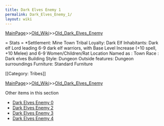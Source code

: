 ```yaml
---
title: Dark Elves Enemy 1
permalink: Dark_Elves_Enemy_1/
layout: wiki
---
```


[MainPage](/keeperrl_wiki/ "wikilink")>>[Old_Wiki](/keeperrl_wiki/Old_Wiki "wikilink")>>[Old_Dark_Elves_Enemy](/keeperrl_wiki/Old_Dark_Elves_Enemy "wikilink")

= Stats =
*Settlement: Mine Town
Tribal Loyalty: Dark Elf
Inhabitants: Dark elf Lord leading 6-9 dark elf warriors, with  Base Level Increase (+10 spell, +10 Melee) and 6-9 Women/Children/Rat
Location Named as : Town
Race : Dark elves
Building Style: Dungeon
Outside features: Dungeon surroundings
Furniture:  Standard Furniture
  
[[Category: Tribes]]

[MainPage](/keeperrl_wiki/ "wikilink")>>[Old_Wiki](/keeperrl_wiki/Old_Wiki "wikilink")>>[Old_Dark_Elves_Enemy](/keeperrl_wiki/Old_Dark_Elves_Enemy "wikilink")

Other items in this section
-    [Dark Elves Enemy 0](/keeperrl_wiki/Dark_Elves_Enemy_0 "wikilink")
-    [Dark Elves Enemy 2](/keeperrl_wiki/Dark_Elves_Enemy_2 "wikilink")
-    [Dark Elves Enemy 3](/keeperrl_wiki/Dark_Elves_Enemy_3 "wikilink")
-    [Dark Elves Enemy 4](/keeperrl_wiki/Dark_Elves_Enemy_4 "wikilink")
